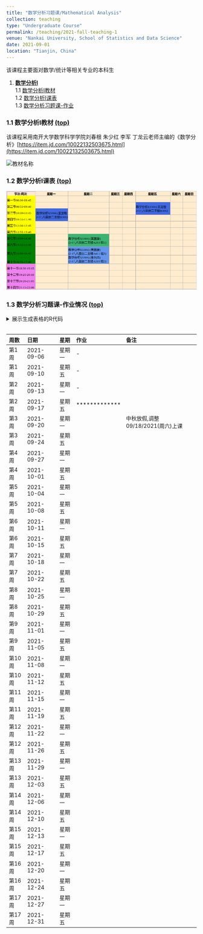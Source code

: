 ```yaml
---
title: "数学分析习题课/Mathematical Analysis"
collection: teaching
type: "Undergraduate Course"
permalink: /teaching/2021-fall-teaching-1
venue: "Nankai University, School of Statistics and Data Science"
date: 2021-09-01
location: "Tianjin, China"
---
```


该课程主要面对数学/统计等相关专业的本科生


<a name="table-of-contents"></a>
1. [**数学分析I**](#1)  
    1.1 [数学分析I教材](#1.1)  
    1.2 [数学分析I课表](#1.2)   
    1.3 [数学分析习题课-作业](#1.3)  
    
### 1.1 数学分析I教材 [(top)](#table-of-contents) <a name="1.1"></a>

该课程采用南开大学数学科学学院刘春根 朱少红 李军 丁龙云老师主编的《数学分析》[https://item.jd.com/10022132503675.html](https://item.jd.com/10022132503675.html)

![教材名称](/imagesshuxuefenxi_pic1.png)


### 1.2 数学分析I课表 [(top)](#table-of-contents) <a name="1.2"></a>

![数学分析I课表](/images/mycourse1.png)


### 1.3 数学分析习题课-作业情况  [(top)](#table-of-contents) <a name="1.3"></a>

<details>
<summary>
  展示生成表格的R代码
 </summary>
 
<!-- rnb-text-begin -->

<pre class="r"><code>x1=rep(paste0(&quot;第&quot;,1:17,&quot;周&quot;),each=2)
date1=seq(as.Date(&quot;2021/09/06&quot;), as.Date(&quot;2021/12/27&quot;), &quot;weeks&quot;)
date2=seq(as.Date(&quot;2021/09/10&quot;), as.Date(&quot;2021/12/31&quot;), &quot;weeks&quot;)
date_new=c(date1,date2)
date_new[seq(1,length(date_new),by=2)]=date1
date_new[seq(2,length(date_new),by=2)]=date2
weeks=rep(c(&quot;星期一&quot;,&quot;星期五&quot;),times=17)
df0=data.frame(`周数`=x1,`日期`=date_new,`星期`=weeks,`作业`=rep(&quot;&quot;,length=34),`备注`=rep(&quot;&quot;,length=34))
knitr::kable(df0, format=&quot;markdown&quot;)</code></pre>


</details>
 
 <br>
     
|周数   |日期       |星期   |作业 |备注 |
|:------|:----------|:------|:----|:----|
|第1周  |2021-09-06 |星期一 |   -  |     |
|第1周  |2021-09-10 |星期五 |   -  |     |
|第2周  |2021-09-13 |星期一 |   -  |     |
|第2周  |2021-09-17 |星期五 |   *************  |     |
|第3周  |2021-09-20 |星期一 |     | 中秋放假,调整09/18/2021(周六)上课    |
|第3周  |2021-09-24 |星期五 |     |     |
|第4周  |2021-09-27 |星期一 |     |     |
|第4周  |2021-10-01 |星期五 |     |     |
|第5周  |2021-10-04 |星期一 |     |     |
|第5周  |2021-10-08 |星期五 |     |     |
|第6周  |2021-10-11 |星期一 |     |     |
|第6周  |2021-10-15 |星期五 |     |     |
|第7周  |2021-10-18 |星期一 |     |     |
|第7周  |2021-10-22 |星期五 |     |     |
|第8周  |2021-10-25 |星期一 |     |     |
|第8周  |2021-10-29 |星期五 |     |     |
|第9周  |2021-11-01 |星期一 |     |     |
|第9周  |2021-11-05 |星期五 |     |     |
|第10周 |2021-11-08 |星期一 |     |     |
|第10周 |2021-11-12 |星期五 |     |     |
|第11周 |2021-11-15 |星期一 |     |     |
|第11周 |2021-11-19 |星期五 |     |     |
|第12周 |2021-11-22 |星期一 |     |     |
|第12周 |2021-11-26 |星期五 |     |     |
|第13周 |2021-11-29 |星期一 |     |     |
|第13周 |2021-12-03 |星期五 |     |     |
|第14周 |2021-12-06 |星期一 |     |     |
|第14周 |2021-12-10 |星期五 |     |     |
|第15周 |2021-12-13 |星期一 |     |     |
|第15周 |2021-12-17 |星期五 |     |     |
|第16周 |2021-12-20 |星期一 |     |     |
|第16周 |2021-12-24 |星期五 |     |     |
|第17周 |2021-12-27 |星期一 |     |     |
|第17周 |2021-12-31 |星期五 |     |     |


